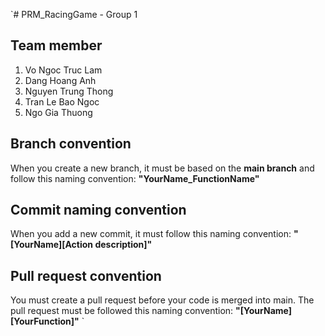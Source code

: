 `# PRM_RacingGame - Group 1
## Team member
1. Vo Ngoc Truc Lam
2. Dang Hoang Anh
3. Nguyen Trung Thong
4. Tran Le Bao Ngoc
5. Ngo Gia Thuong
## Branch convention
When you create a new branch, it must be based on the **main branch** and follow this naming convention:
**"YourName_FunctionName"**
## Commit naming convention
When you add a new commit, it must follow this naming convention:
**"[YourName][Action description]"**
## Pull request convention
You must create a pull request before your code is merged into main. The pull request must be followed this naming convention:
**"[YourName][YourFunction]"**
`